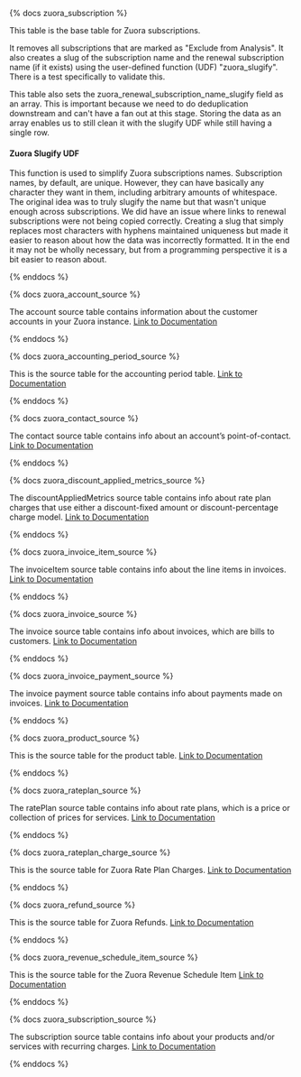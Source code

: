 {% docs zuora_subscription %}

This table is the base table for Zuora subscriptions.

It removes all subscriptions that are marked as "Exclude from Analysis". It also creates a slug of the subscription name and the renewal subscription name (if it exists) using the user-defined function (UDF) "zuora_slugify". There is a test specifically to validate this.

This table also sets the zuora_renewal_subscription_name_slugify field as an array. This is important because we need to do deduplication downstream and can't have a fan out at this stage. Storing the data as an array enables us to still clean it with the slugify UDF while still having a single row.

#### Zuora Slugify UDF
This function is used to simplify Zuora subscriptions names. Subscription names, by default, are unique. However, they can have basically any character they want in them, including arbitrary amounts of whitespace. The original idea was to truly slugify the name but that wasn't unique enough across subscriptions. We did have an issue where links to renewal subscriptions were not being copied correctly. Creating a slug that simply replaces most characters with hyphens maintained uniqueness but made it easier to reason about how the data was incorrectly formatted. It in the end it may not be wholly necessary, but from a programming perspective it is a bit easier to reason about.

{% enddocs %}


{% docs zuora_account_source %}

The account source table contains information about the customer accounts in your Zuora instance. [Link to Documentation](https://www.stitchdata.com/docs/integrations/saas/zuora#account)

{% enddocs %}

{% docs zuora_accounting_period_source %}

This is the source table for the accounting period table. [Link to Documentation](https://knowledgecenter.zuora.com/Developer_Platform/API/G_SOAP_API/E1_SOAP_API_Object_Reference/AccountingPeriod)

{% enddocs %}

{% docs zuora_contact_source %}

The contact source table contains info about an account’s point-of-contact. [Link to Documentation](https://www.stitchdata.com/docs/integrations/saas/zuora#contact)

{% enddocs %}


{% docs zuora_discount_applied_metrics_source %}

The discountAppliedMetrics source table contains info about rate plan charges that use either a discount-fixed amount or discount-percentage charge model. [Link to Documentation](https://www.stitchdata.com/docs/integrations/saas/zuora#discountappliedmetrics)

{% enddocs %}

{% docs zuora_invoice_item_source %}

The invoiceItem source table contains info about the line items in invoices. [Link to Documentation](https://www.stitchdata.com/docs/integrations/saas/zuora#invoiceitem)

{% enddocs %}

{% docs zuora_invoice_source %}

The invoice source table contains info about invoices, which are bills to customers. [Link to Documentation](https://www.stitchdata.com/docs/integrations/saas/zuora#invoice)

{% enddocs %}

{% docs zuora_invoice_payment_source %}

The invoice payment source table contains info about payments made on invoices. [Link to Documentation](https://knowledgecenter.zuora.com/Developer_Platform/API/G_SOAP_API/E1_SOAP_API_Object_Reference/InvoicePayment)

{% enddocs %}

{% docs zuora_product_source %}

This is the source table for the product table. [Link to Documentation](https://knowledgecenter.zuora.com/Developer_Platform/API/G_SOAP_API/E1_SOAP_API_Object_Reference/Product)

{% enddocs %}

{% docs zuora_rateplan_source %}

The ratePlan source table contains info about rate plans, which is a price or collection of prices for services. [Link to Documentation](https://www.stitchdata.com/docs/integrations/saas/zuora#rateplan)

{% enddocs %}

{% docs zuora_rateplan_charge_source %}

This is the source table for Zuora Rate Plan Charges. [Link to Documentation](https://knowledgecenter.zuora.com/DC_Developers/G_SOAP_API/E1_SOAP_API_Object_Reference/RatePlanCharge)

{% enddocs %}

{% docs zuora_refund_source %}

This is the source table for Zuora Refunds. [Link to Documentation](https://knowledgecenter.zuora.com/DC_Developers/G_SOAP_API/E1_SOAP_API_Object_Reference/Refund)

{% enddocs %}

{% docs zuora_revenue_schedule_item_source %}

This is the source table for the Zuora Revenue Schedule Item [Link to Documentation](https://knowledgecenter.zuora.com/Zuora_Central/Reporting_and_Analytics/D_Data_Sources_and_Exports/C_Data_Source_Reference/Revenue_Schedule_Item_Data_Source)

{% enddocs %}

{% docs zuora_subscription_source %}

The subscription source table contains info about your products and/or services with recurring charges.
[Link to Documentation](https://www.stitchdata.com/docs/integrations/saas/zuora#subscription)

{% enddocs %}

